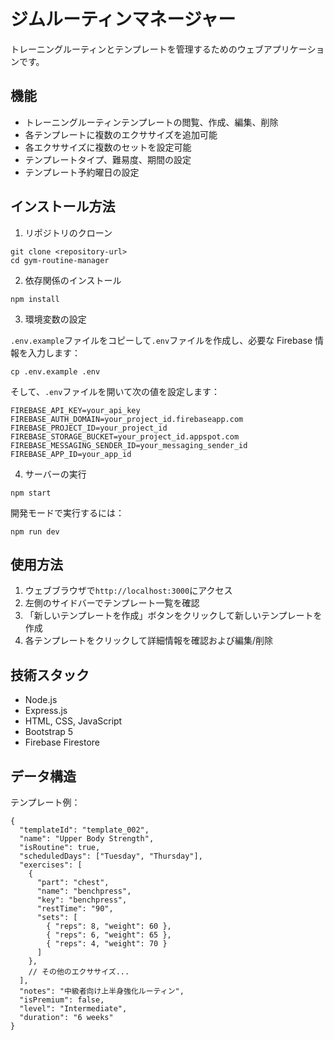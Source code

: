 # ジムルーティンマネージャー

トレーニングルーティンとテンプレートを管理するためのウェブアプリケーションです。

## 機能

-   トレーニングルーティンテンプレートの閲覧、作成、編集、削除
-   各テンプレートに複数のエクササイズを追加可能
-   各エクササイズに複数のセットを設定可能
-   テンプレートタイプ、難易度、期間の設定
-   テンプレート予約曜日の設定

## インストール方法

1. リポジトリのクローン

```
git clone <repository-url>
cd gym-routine-manager
```

2. 依存関係のインストール

```
npm install
```

3. 環境変数の設定

`.env.example`ファイルをコピーして`.env`ファイルを作成し、必要な Firebase 情報を入力します：

```
cp .env.example .env
```

そして、`.env`ファイルを開いて次の値を設定します：

```
FIREBASE_API_KEY=your_api_key
FIREBASE_AUTH_DOMAIN=your_project_id.firebaseapp.com
FIREBASE_PROJECT_ID=your_project_id
FIREBASE_STORAGE_BUCKET=your_project_id.appspot.com
FIREBASE_MESSAGING_SENDER_ID=your_messaging_sender_id
FIREBASE_APP_ID=your_app_id
```

4. サーバーの実行

```
npm start
```

開発モードで実行するには：

```
npm run dev
```

## 使用方法

1. ウェブブラウザで`http://localhost:3000`にアクセス
2. 左側のサイドバーでテンプレート一覧を確認
3. 「新しいテンプレートを作成」ボタンをクリックして新しいテンプレートを作成
4. 各テンプレートをクリックして詳細情報を確認および編集/削除

## 技術スタック

-   Node.js
-   Express.js
-   HTML, CSS, JavaScript
-   Bootstrap 5
-   Firebase Firestore

## データ構造

テンプレート例：

```
{
  "templateId": "template_002",
  "name": "Upper Body Strength",
  "isRoutine": true,
  "scheduledDays": ["Tuesday", "Thursday"],
  "exercises": [
    {
      "part": "chest",
      "name": "benchpress",
      "key": "benchpress",
      "restTime": "90",
      "sets": [
        { "reps": 8, "weight": 60 },
        { "reps": 6, "weight": 65 },
        { "reps": 4, "weight": 70 }
      ]
    },
    // その他のエクササイズ...
  ],
  "notes": "中級者向け上半身強化ルーティン",
  "isPremium": false,
  "level": "Intermediate",
  "duration": "6 weeks"
}
```
